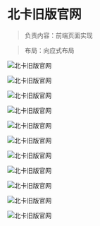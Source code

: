 # 北卡旧版官网

> 负责内容：前端页面实现

> 布局：向应式布局

![北卡旧版官网](https://github.com/an55555/MyWeb/blob/master/Done/Office/imges/bkwebsite/bkwebsite.gif?raw=true)

![北卡旧版官网](https://github.com/an55555/MyWeb/blob/master/Done/Office/imges/bkwebsite/bkpro.gif?raw=true)

![北卡旧版官网](https://github.com/an55555/MyWeb/blob/master/Done/Office/imges/bkwebsite/1.png?raw=true)

![北卡旧版官网](https://github.com/an55555/MyWeb/blob/master/Done/Office/imges/bkwebsite/2.png?raw=true)

![北卡旧版官网](https://github.com/an55555/MyWeb/blob/master/Done/Office/imges/bkwebsite/3.png?raw=true)

![北卡旧版官网](https://github.com/an55555/MyWeb/blob/master/Done/Office/imges/bkwebsite/4.png?raw=true)

![北卡旧版官网](https://github.com/an55555/MyWeb/blob/master/Done/Office/imges/bkwebsite/5.png?raw=true)

![北卡旧版官网](https://github.com/an55555/MyWeb/blob/master/Done/Office/imges/bkwebsite/6.png?raw=true)

![北卡旧版官网](https://github.com/an55555/MyWeb/blob/master/Done/Office/imges/bkwebsite/7.png?raw=true)

![北卡旧版官网](https://github.com/an55555/MyWeb/blob/master/Done/Office/imges/bkwebsite/8.png?raw=true)

![北卡旧版官网](https://github.com/an55555/MyWeb/blob/master/Done/Office/imges/bkwebsite/9.png?raw=true)

